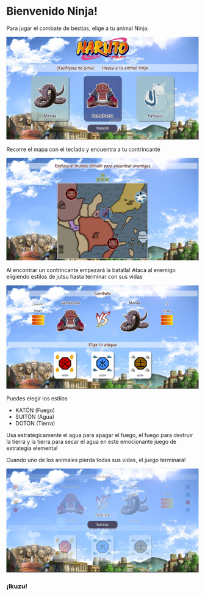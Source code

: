# Bienvenido Ninja! 

Para jugar el combate de bestias, elige a tu animal Ninja. 

![alt text](assets/pantallaElegirAnimal.png)

Recorre el mapa con el teclado y encuentra a tu contrincante

![alt text](assets/pantallaMapa.png)

Al encontrar un contrincante empezará la batalla!
Ataca al enemigo  eligiendo estilos de jutsu hasta terminar con sus vidas

![alt text](assets/pantallaCombate.png)


Puedes elegir los estilos

- KATÓN (Fuego)
- SUITÓN (Agua)
- DOTÓN (Tierra)

Usa estratégicamente el agua para apagar el fuego, el fuego para destruir la tierra y la tierra para secar el agua en este emocionante juego de estrategia elemental

Cuando uno de los animales pierda todas sus vidas, el juego terminará!

![alt text](assets/pantallaFinDelJuego.png)

### ¡Ikuzu!

